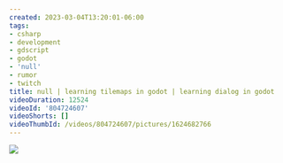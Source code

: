 ```yaml
---
created: 2023-03-04T13:20:01-06:00
tags:
- csharp
- development
- gdscript
- godot
- 'null'
- rumor
- twitch
title: null | learning tilemaps in godot | learning dialog in godot
videoDuration: 12524
videoId: '804724607'
videoShorts: []
videoThumbId: /videos/804724607/pictures/1624682766
---
```


![](20230304192001.jpg)
